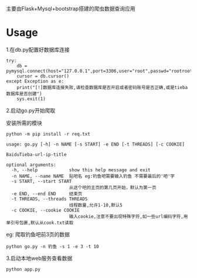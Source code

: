 主要由Flask+Mysql+bootstrap搭建的爬虫数据查询应用

# Usage

1.在db.py配置好数据库连接

```
try:
    db = pymysql.connect(host="127.0.0.1",port=3306,user="root",passwd="rootroot",database="tieba")
    cursor = db.cursor()
except Exception as e:
    print("[!]数据库连接失败,请检查数据库是否开启或者密码账号是否正确,或是tieba数据库是否创建")
    sys.exit(1)
```

2.启动go.py开始爬取

安装所需的模块

```
python -m pip install -r req.txt
```

```
usage: go.py [-h] -n NAME [-s START] -e END [-t THREADS] [-c COOKIE]

BaiduTieba-url-ip-title

optional arguments:
  -h, --help            show this help message and exit
  -n NAME, --name NAME  贴吧名 eg:钓鱼吧需要输入钓鱼 不需要最后的'吧'字
  -s START, --start START
                        从这个吧的主页的第几页开始，默认为第一页
  -e END, --end END     结束页
  -t THREADS, --threads THREADS
                        线程数量,允许1-10,默认5
  -c COOKIE, --cookie COOKIE
                        输入cookie,注意不要出现特殊字符,如一些url编码字符,用单引号包裹,默认从cook.txt读取
```

eg: 爬取钓鱼吧前3页的数据

```
python go.py -n 钓鱼 -s 1 -e 3 -t 10
```

3.启动本地web服务查看数据

```
python app.py
```

